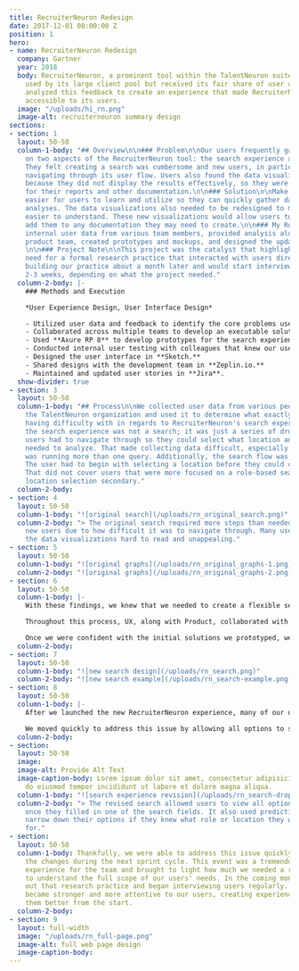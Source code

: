 ```yaml
---
title: RecruiterNeuron Redesign
date: 2017-12-01 00:00:00 Z
position: 1
hero:
- name: RecruiterNeuron Redesign
  company: Gartner
  year: 2018
  body: RecruiterNeuron, a prominent tool within the TalentNeuron suite, was heavily
    used by its large client pool but received its fair share of user critique. We
    analyzed this feedback to create an experience that made RecruiterNeuron more
    accessible to its users.
  image: "/uploads/hi_rn.png"
  image-alt: recruiterneuron summary design
sections:
- section: 1
  layout: 50-50
  column-1-body: "## Overview\n\n### Problem\n\nOur users frequently gave us feedback
    on two aspects of the RecruiterNeuron tool: the search experience and data visualizations.
    They felt creating a search was cumbersome and new users, in particular, had issues
    navigating through its user flow. Users also found the data visualizations unhelpful
    because they did not display the results effectively, so they were unsuitable
    for their reports and other documentation.\n\n### Solution\n\nMake the search
    easier for users to learn and utilize so they can quickly gather data for their
    analyses. The data visualizations also needed to be redesigned to make the data
    easier to understand. These new visualizations would allow users to confidently
    add them to any documentation they may need to create.\n\n### My Role\n\nI collected
    internal user data from various team members, provided analysis alongside the
    product team, created prototypes and mockups, and designed the updated user interface.
    \n\n### Project Note\n\nThis project was the catalyst that highlighted our growing
    need for a formal research practice that interacted with users directly. We began
    building our practice about a month later and would start interviewing users every
    2-3 weeks, depending on what the project needed."
  column-2-body: |-
    ### Methods and Execution

    *User Experience Design, User Interface Design*

    - Utilized user data and feedback to identify the core problems users had with the tool.
    - Collaborated across multiple teams to develop an executable solution. The primary teams involved were Customer Support, Product, IT/Development, and UX/Design.
    - Used **Axure RP 8** to develop prototypes for the search experience and its behavior.
    - Conducted internal user testing with colleagues that knew our users and were acutely familiar with their needs and concerns.
    - Designed the user interface in **Sketch.**
    - Shared designs with the development team in **Zeplin.io.**
    - Maintained and updated user stories in **Jira**.
  show-divider: true
- section: 3
  layout: 50-50
  column-1-body: "## Process\n\nWe collected user data from various people within
    the TalentNeuron organization and used it to determine what exactly users were
    having difficulty with in regards to RecruiterNeuron's search experience. \n\nFundamentally,
    the search experience was not a search; it was just a series of dropdowns that
    users had to navigate through so they could select what location and role they
    needed to analyze. That made collecting data difficult, especially if the user
    was running more than one query. Additionally, the search flow was one-directional.
    The user had to begin with selecting a location before they could choose a role.
    That did not cover users that were more focused on a role-based search and considered
    location selection secondary."
  column-2-body: 
- section: 4
  layout: 50-50
  column-1-body: "![original search](/uploads/rn_original_search.png)"
  column-2-body: "> The original search required more steps than needed and confused
    new users due to how difficult it was to navigate through. Many users also found
    the data visualizations hard to read and unappealing."
- section: 5
  layout: 50-50
  column-1-body: "![original graphs](/uploads/rn_original_graphs-1.png)"
  column-2-body: "![original graphs](/uploads/rn_original_graphs-2.png)"
- section: 6
  layout: 50-50
  column-1-body: |-
    With these findings, we knew that we needed to create a flexible search that worked with either location or role as the first input. We also wanted to make the selection process easier for the user by removing the dropdowns and replacing them with a search bar that had autosuggest functionality (or a datalist for development context). This would allow the user to quickly find what they need to search for by directly entering in their input.

    Throughout this process, UX, along with Product, collaborated with the development team to come up with solutions that were practical from a development perspective. For this project, in particular, we needed to include Development from the beginning. Since RecruiterNeuron was an older product and had a complex backend, we needed to fully understand what we were working with to make the most feasible solution for both the development team and our users.

    Once we were confident with the initial solutions we prototyped, we ran user tests with the team. We went through several rounds of iterations to fine-tune the search's functionality and identified any other concerns that might come from our users. When we finalized the prototype, we began designing the user interface along with the new data visualizations and prepped it for development.
  column-2-body: 
- section: 7
  layout: 50-50
  column-1-body: "![new search design](/uploads/rn_search.png)"
  column-2-body: "![new search example](/uploads/rn_search-example.png)"
- section: 8
  layout: 50-50
  column-1-body: |-
    After we launched the new RecruiterNeuron experience, many of our users were ecstatic for the update and received it well. There was, however, a section of our userbase that used the search experience in a way that we did not initially identify and the update completely broke their use case. These users would select a location and then run a search for every role available for that location. That meant these users used the dropdowns to know all of the options available to them and didn't have one particular role in mind. With the new update, we removed this capability by hiding all options until the user triggered autosuggest through adding input.

    We moved quickly to address this issue by allowing all options to show for the second item users would input in the search. For example, if a user inputs a location first, they would see all of the roles available for that location under the role input field. They would still be able to type in the field to narrow down their options if they wanted to see something specific.
  column-2-body: 
- section: 
  layout: 50-50
  image: 
  image-alt: Provide Alt Text
  image-caption-body: Lorem ipsum dolor sit amet, consectetur adipisicing elit, sed
    do eiusmod tempor incididunt ut labore et dolore magna aliqua.
  column-1-body: "![search experience revision](/uploads/rn_search-dropdown-solution.png)"
  column-2-body: "> The revised search allowed users to view all options in the dropdown
    once they filled in one of the search fields. It also used predictive text to
    narrow down their options if they knew what role or location they were searching
    for."
- section: 
  layout: 50-50
  column-1-body: Thankfully, we were able to address this issue quickly by pushing
    the changes during the next sprint cycle. This event was a tremendous learning
    experience for the team and brought to light how much we needed a research practice
    to understand the full scope of our users' needs. In the coming months, we built
    out that research practice and began interviewing users regularly. Our process
    became stronger and more attentive to our users, creating experiences that served
    them better from the start.
  column-2-body: 
- section: 9
  layout: full-width
  image: "/uploads/rn_full-page.png"
  image-alt: full web page design
  image-caption-body: 
---
```


